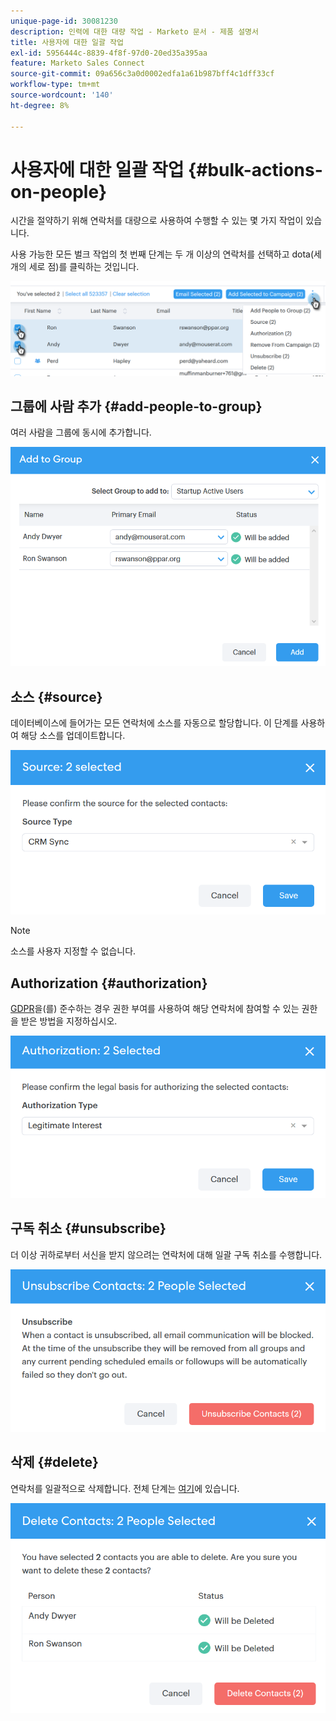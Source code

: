 ```yaml
---
unique-page-id: 30081230
description: 인력에 대한 대량 작업 - Marketo 문서 - 제품 설명서
title: 사용자에 대한 일괄 작업
exl-id: 5956444c-8839-4f8f-97d0-20ed35a395aa
feature: Marketo Sales Connect
source-git-commit: 09a656c3a0d0002edfa1a61b987bff4c1dff33cf
workflow-type: tm+mt
source-wordcount: '140'
ht-degree: 8%

---
```


# 사용자에 대한 일괄 작업 {#bulk-actions-on-people}

시간을 절약하기 위해 연락처를 대량으로 사용하여 수행할 수 있는 몇 가지 작업이 있습니다.

사용 가능한 모든 벌크 작업의 첫 번째 단계는 두 개 이상의 연락처를 선택하고 dota(세 개의 세로 점)를 클릭하는 것입니다.

![](assets/one-3.png)

## 그룹에 사람 추가 {#add-people-to-group}

여러 사람을 그룹에 동시에 추가합니다.

![](assets/add-to-group.png)

## 소스 {#source}

데이터베이스에 들어가는 모든 연락처에 소스를 자동으로 할당합니다. 이 단계를 사용하여 해당 소스를 업데이트합니다.

![](assets/source.png)

>[!NOTE]
>
>소스를 사용자 지정할 수 없습니다.

## Authorization {#authorization}

[GDPR](https://eugdpr.org/)을(를) 준수하는 경우 권한 부여를 사용하여 해당 연락처에 참여할 수 있는 권한을 받은 방법을 지정하십시오.

![](assets/authorization.png)

## 구독 취소 {#unsubscribe}

더 이상 귀하로부터 서신을 받지 않으려는 연락처에 대해 일괄 구독 취소를 수행합니다.

![](assets/unsubscribe.png)

## 삭제 {#delete}

연락처를 일괄적으로 삭제합니다. 전체 단계는 [여기](/help/marketo/product-docs/marketo-sales-connect/people/managing-contacts/creating-and-deleting-contacts.md)에 있습니다.

![](assets/delete.png)
